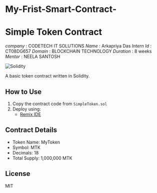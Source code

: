 # My-Frist-Smart-Contract-
# Simple Token Contract
*company* : CODETECH IT SOLUTIONS 
*Name* : Arkapriya Das 
*Intern Id* : CT08DG657
*Domain* : BLOCKCHAIN TECHNOLOGY 
*Duration* : 8 weeks 
*Mentor* : NEELA SANTOSH 

![Solidity](https://img.shields.io/badge/Solidity-%23363636.svg?style=for-the-badge&logo=solidity&logoColor=white)

A basic token contract written in Solidity.

## How to Use
1. Copy the contract code from `SimpleToken.sol`
2. Deploy using:
   - [Remix IDE](https://remix.ethereum.org)

## Contract Details
- Token Name: MyToken
- Symbol: MTK
- Decimals: 18
- Total Supply: 1,000,000 MTK

## License
MIT
